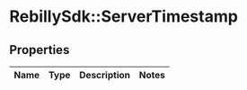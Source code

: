 # RebillySdk::ServerTimestamp

## Properties
Name | Type | Description | Notes
------------ | ------------- | ------------- | -------------

